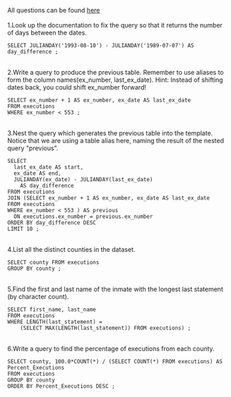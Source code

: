 All questions can be found [here](https://selectstarsql.com/hiatuses.html) <br>
\
1.Look up the documentation to fix the query so that it returns the number of days between the dates.
```
SELECT JULIANDAY('1993-08-10') - JULIANDAY('1989-07-07') AS day_difference ;
```
\
2.Write a query to produce the previous table.
Remember to use aliases to form the column names(ex_number, last_ex_date). Hint: Instead of shifting dates back, you could shift ex_number forward!
```
SELECT ex_number + 1 AS ex_number, ex_date AS last_ex_date
FROM executions
WHERE ex_number < 553 ;
```

\
3.Nest the query which generates the previous table into the template.
Notice that we are using a table alias here, naming the result of the nested query "previous".
```
SELECT
  last_ex_date AS start,
  ex_date AS end,
  JULIANDAY(ex_date) - JULIANDAY(last_ex_date)
    AS day_difference
FROM executions
JOIN (SELECT ex_number + 1 AS ex_number, ex_date AS last_ex_date
FROM executions
WHERE ex_number < 553 ) AS previous
  ON executions.ex_number = previous.ex_number
ORDER BY day_difference DESC
LIMIT 10 ;
```

\
4.List all the distinct counties in the dataset.
```
SELECT county FROM executions
GROUP BY county ;
```

\
5.Find the first and last name of the inmate with the longest last statement (by character count).
```
SELECT first_name, last_name
FROM executions
WHERE LENGTH(last_statement) =
    (SELECT MAX(LENGTH(last_statement)) FROM executions) ;
```

\
6.Write a query to find the percentage of executions from each county.
```
SELECT county, 100.0*COUNT(*) / (SELECT COUNT(*) FROM executions) AS Percent_Executions
FROM executions
GROUP BY county
ORDER BY Percent_Executions DESC ;
```
